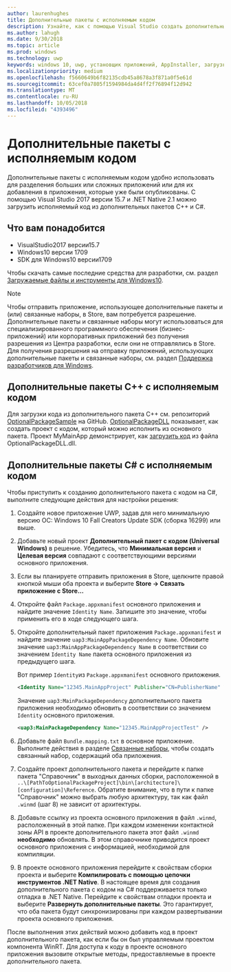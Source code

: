 ```yaml
---
author: laurenhughes
title: Дополнительные пакеты с исполняемым кодом
description: Узнайте, как с помощью Visual Studio создать дополнительный пакет с исполняемым кодом.
ms.author: lahugh
ms.date: 9/30/2018
ms.topic: article
ms.prod: windows
ms.technology: uwp
keywords: windows 10, uwp, установщик приложений, AppInstaller, загрузка неопубликованных приложений, связанный набор, дополнительные пакеты
ms.localizationpriority: medium
ms.openlocfilehash: f5660649b6f82135cdb45a8678a3f871a0f5e61d
ms.sourcegitcommit: 63cef0a7805f1594984da4d4ff2f76894f12d942
ms.translationtype: MT
ms.contentlocale: ru-RU
ms.lasthandoff: 10/05/2018
ms.locfileid: "4393496"
---
```

# <a name="optional-packages-with-executable-code"></a>Дополнительные пакеты с исполняемым кодом
 
Дополнительные пакеты с исполняемым кодом удобно использовать для разделения больших или сложных приложений или для их добавления в приложения, которые уже были опубликованы. С помощью Visual Studio 2017 версии 15.7 и .NET Native 2.1 можно загрузить исполняемый код из дополнительных пакетов C++ и C#.

## <a name="prerequisites"></a>Что вам понадобится
- VisualStudio2017 версии15.7
- Windows10 версии 1709
- SDK для Windows10 версии1709

Чтобы скачать самые последние средства для разработки, см. раздел [Загружаемые файлы и инструменты для Windows10](https://developer.microsoft.com/windows/downloads). 

> [!NOTE]
> Чтобы отправить приложение, использующее дополнительные пакеты и (или) связанные наборы, в Store, вам потребуется разрешение. Дополнительные пакеты и связанные наборы могут использоваться для специализированного программного обеспечения (бизнес-приложений) или корпоративных приложений без получения разрешения из Центра разработки, если они не отправлялись в Store. Для получения разрешения на отправку приложений, использующих дополнительные пакеты и связанные наборы, см. раздел [Поддержка разработчиков для Windows](https://developer.microsoft.com/windows/support).

## <a name="c-optional-packages-with-executable-code"></a>Дополнительные пакеты C++ с исполняемым кодом

Для загрузки кода из дополнительного пакета C++ см. репозиторий [OptionalPackageSample](https://github.com/AppInstaller/OptionalPackageSample) на GitHub. [OptionalPackageDLL](https://github.com/AppInstaller/OptionalPackageSample/tree/master/OptionalPackageDLL) показывает, как создать проект с кодом, который можно исполнить из основного пакета. Проект MyMainApp демонстрирует, как [загрузить код](https://github.com/AppInstaller/OptionalPackageSample/blob/bf6b4915ff1f3b8abfdaacb1ad9e77184c49fe18/MyMainApp/MainPage.xaml.cpp#L182) из файла OptionalPackageDLL.dll.

## <a name="c-optional-packages-with-executable-code"></a>Дополнительные пакеты C# с исполняемым кодом

Чтобы приступить к созданию дополнительного пакета с кодом на C#, выполните следующие действия для настройки решения:

1. Создайте новое приложение UWP, задав для него минимальную версию ОС: Windows 10 Fall Creators Update SDK (сборка 16299) или выше.

2. Добавьте новый проект **Дополнительный пакет с кодом (Universal Windows)** в решение. Убедитесь, что **Минимальная версия** и **Целевая версия** совпадают с соответствующими версиями основного приложения.

3. Если вы планируете отправить приложения в Store, щелкните правой кнопкой мыши оба проекта и выберите **Store -> Связать приложение с Store...**

4. Откройте файл `Package.appxmanifest` основного приложения и найдите значение `Identity Name`. Запишите это значение, чтобы применить его в ходе следующего шага.

5. Откройте дополнительный пакет приложения `Package.appxmanifest` и найдите значение `uap3:MainAppPackageDependency Name`. Обновите значение `uap3:MainAppPackageDependency Name` в соответствии со значением `Identity Name` пакета основного приложения из предыдущего шага. 

    Вот пример `Identity`из `Package.appxmanifest` основного приложения.
    ```XML
    <Identity Name="12345.MainAppProject" Publisher="CN=PublisherName" Version="1.0.0.0" />
    ```

    Значение `uap3:MainPackageDependency` дополнительного пакета приложения необходимо обновить в соответствии со значением `Identity` основного приложения.
    ```XML
    <uap3:MainPackageDependency Name="12345.MainAppProjectTest" />
    ```

6. Добавьте файл `Bundle.mapping.txt` в основное приложение. Выполните действия в разделе [Связанные наборы](https://docs.microsoft.com/windows/uwp/packaging/optional-packages#related-sets), чтобы создать связанный набор, содержащий оба приложения. 

7. Создайте проект дополнительного пакета и перейдите к папке пакета "Справочник" в выходных данных сборки, расположенной в `..\[PathToOptionalPackageProject]\bin\[architecture]\[configuration]\Reference`. Обратите внимание, что в пути к папке "Справочник" можно выбрать любую архитектуру, так как файл `.winmd` (шаг 8) не зависит от архитектуры.

8. Добавьте ссылку из проекта основного приложения в файл `.winmd`, расположенный в этой папке. При каждом изменении контактной зоны API в проекте дополнительного пакета этот файл `.winmd` **необходимо** обновлять. В этом справочнике приводится проект основного приложения с информацией, необходимой для компиляции.

9. В проекте основного приложения перейдите к свойствам сборки проекта и выберите **Компилировать с помощью цепочки инструментов .NET Native**. В настоящее время для создания дополнительного пакета с кодом на C# поддерживается только отладка в .NET Native. Перейдите к свойствам отладки проекта и выберите **Развернуть дополнительные пакеты**. Это гарантирует, что оба пакета будут синхронизированы при каждом развертывании проекта основного приложения.

После выполнения этих действий можно добавить код в проект дополнительного пакета, как если бы он был управляемым проектом компонента WinRT. Для доступа к коду в проекте основного приложения вызовите открытые методы, предоставляемые в проекте дополнительного пакета.